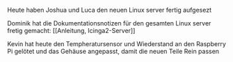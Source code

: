 Heute haben Joshua und Luca den neuen Linux server fertig aufgesezt

Dominik hat die Dokumentationsnotizen für den gesamten Linux server fretig gemacht: [[Anleitung, Icinga2-Server]]

Kevin hat heute den Tempheratursensor und Wiederstand an den Raspberry Pi gelötet und das Gehäuse angepasst, damit die neuen Teile Rein passen